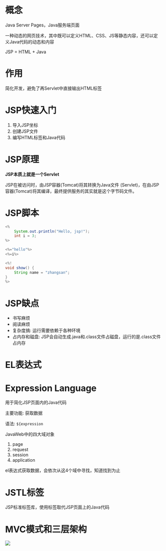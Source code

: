 # 概念

Java Server Pages，Java服务端页面

一种动态的网页技术，其中既可以定义HTML、CSS、JS等静态内容，还可以定义Java代码的动态和内容

JSP = HTML + Java

# 作用

简化开发，避免了再Servlet中直接输出HTML标签

# JSP快速入门

1. 导入JSP坐标
2. 创建JSP文件
3. 编写HTML标签和Java代码

# JSP原理

**JSP本质上就是一个Servlet**

JSP在被访问时，由JSP容器(Tomcat)将其转换为Java文件 (Servlet)，在由JSP容器(Tomcat)将其编译，最终提供服务的其实就是这个字节码文件。

# JSP脚本

```Java
<%
    System.out.println("Hello, jsp!");
    int i = 3;
%>

<%="hello"%>
<%=i%>

<%!
void show() {
    String name = "zhangsan";
}
%>
```

# JSP缺点

- 书写麻烦
- 阅读麻烦
- 复杂度搞: 运行需要依赖于各种环境
- 占内存和磁盘: JSP会自动生成.java和.class文件占磁盘，运行的是.class文件占内存

# EL表达式

# Expression Language

用于简化JSP页面内的Java代码

主要功能: 获取数据

语法: `${expression`

JavaWeb中的四大域对象

1. page
2. request
3. session
4. application

el表达式获取数据，会依次从这4个域中寻找，知道找到为止

# JSTL标签

JSP标准标签库，使用标签取代JSP页面上的Java代码

# MVC模式和三层架构

[![](https://cdn.nlark.com/yuque/0/2023/png/38953059/1695944307193-4dac133b-97f5-4866-bafd-a9dfeb77dfdd.png)](https://cdn.nlark.com/yuque/0/2023/png/38953059/1695944307193-4dac133b-97f5-4866-bafd-a9dfeb77dfdd.png)